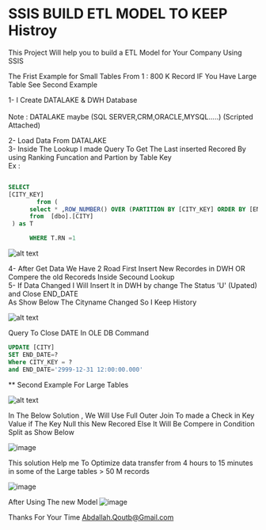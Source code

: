 # SSIS BUILD ETL MODEL TO KEEP Histroy
This Project Will help you to build a ETL Model for Your Company Using SSIS 

The Frist Example for Small Tables From 1 : 800 K Record IF You Have Large Table See Second Example 

1- I Create DATALAKE & DWH Database <br />  
Note : DATALAKE maybe (SQL SERVER,CRM,ORACLE,MYSQL.....) (Scripted Attached) <br />
 
 
2- Load Data From DATALAKE <br />
3- Inside The Lookup I made Query To Get The Last inserted Recored By using Ranking Funcation and Partion by Table Key  <br />
Ex :

``` sql

SELECT  
[CITY_KEY]
        from (
	  select * ,ROW_NUMBER() OVER (PARTITION BY [CITY_KEY] ORDER BY [END_DATE] DESC ) AS RN
	  from  [dbo].[CITY]
 ) as T 

	  WHERE T.RN =1
```

![alt text](https://github.com/abdallahkotb5566/Build-ETL-Model-For-DWH-SCD-/blob/main/ETL%20Model%20Iniatil%20Load%20and%20increm..PNG)

4- After Get Data We Have 2 Road First Insert New Recordes in DWH OR Compere the old Recoreds Inside Secound Lookup <br />
5- If Data Changed I Will Insert It in DWH by change The Status 'U' (Upated) and Close END_DATE  <br />
As Show Below The Cityname Changed So I Keep History


![alt text](https://github.com/abdallahkotb5566/Build-ETL-Model-For-DWH-SCD-/blob/main/UpdatedCase.PNG)

Query To Close DATE In OLE DB Command
``` sql
UPDATE [CITY]
SET END_DATE=?
Where CITY_KEY = ? 
and END_DATE='2999-12-31 12:00:00.000'
``` 

** Second Example For Large Tables 

![alt text](https://github.com/abdallahkotb5566/Build-ETL-Model-For-DWH-SCD-/blob/main/Second%20Example.PNG)

In The Below Solution , We Will Use Full Outer Join To made a Check in Key Value 
if The Key Null this New Recored Else It Will Be Compere in Condition Split  as Show Below 


![image](https://user-images.githubusercontent.com/47276503/217359586-3ff85f83-b6c7-406c-8467-a18ff26b3cb4.png)


This solution Help me To Optimize data transfer from 4 hours to 15 minutes in some of the Large tables > 50 M records

![image](https://user-images.githubusercontent.com/47276503/217361373-3ac57aac-8144-4b99-891c-0064d418d34f.png)

After Using The new Model 
![image](https://user-images.githubusercontent.com/47276503/217361659-bcb8861b-1880-4c9b-8ae4-403062906909.png)


Thanks For Your Time 
Abdallah.Qoutb@Gmail.com


